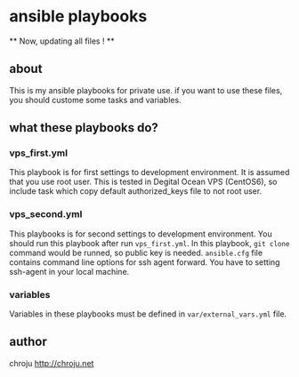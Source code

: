 # ansible playbooks 

** Now, updating all files ! **

## about
This is my ansible playbooks for private use. if you want to use these files, you should custome some tasks and variables.

## what these playbooks do?

### vps_first.yml
This playbook is for first settings to development environment. It is assumed that you use root user. This is tested in Degital Ocean VPS (CentOS6), so include task which copy default authorized_keys file to not root user.

### vps_second.yml
This playbooks is for second settings to development environment. You should run this playbook after run `vps_first.yml`. In this playbook, `git clone` command would be runned, so public key is needed. `ansible.cfg` file contains command line options for ssh agent forward. You have to setting ssh-agent in your local machine.

### variables
Variables in these playbooks must be defined in `var/external_vars.yml` file.

## author
chroju http://chroju.net

